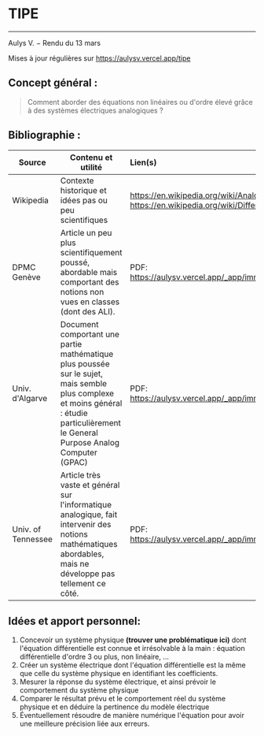 # TIPE

---

Aulys V. − Rendu du 13 mars

Mises à jour régulières sur https://aulysv.vercel.app/tipe 

## Concept général :

> Comment aborder des équations non linéaires ou d'ordre élevé grâce à des systèmes électriques analogiques ?

## Bibliographie :

| Source             | Contenu et utilité                                                                                                                                                                    | Lien(s)                                                                                                      |
| ------------------ | ------------------------------------------------------------------------------------------------------------------------------------------------------------------------------------- |:------------------------------------------------------------------------------------------------------------ |
| Wikipedia          | Contexte historique et idées pas ou peu scientifiques                                                                                                                                 | https://en.wikipedia.org/wiki/Analog_computer <br />     https://en.wikipedia.org/wiki/Differential_analyser |
| DPMC Genève        | Article un peu plus scientifiquement poussé, abordable mais comportant des notions non vues en classes (dont des ALI).                                                                | PDF: https://aulysv.vercel.app/_app/immutable/assets/dpmc.D6hnSB0g.pdf                                       |
| Univ. d'Algarve    | Document comportant une partie mathématique plus poussée sur le sujet, mais semble plus complexe et moins général : étudie particulièrement le General Purpose Analog Computer (GPAC) | PDF: https://aulysv.vercel.app/_app/immutable/assets/bazar.CKnQayjT.pdf                                      |
| Univ. of Tennessee | Article très vaste et général sur l'informatique analogique, fait intervenir des notions mathématiques abordables, mais ne développe pas tellement ce côté.                           | PDF: https://aulysv.vercel.app/_app/immutable/assets/utk.UV8GZNkB.pdf                                        |

## Idées et apport personnel:

1. Concevoir un système physique **(trouver une problématique ici)** dont l'équation différentielle est connue et irrésolvable à la main : équation différentielle d'ordre 3 ou plus, non linéaire, ...
2. Créer un système électrique dont l'équation différentielle est la même que celle du système physique en identifiant les coefficients.
3. Mesurer la réponse du système électrique, et ainsi prévoir le comportement du système physique
4. Comparer le résultat prévu et le comportement réel du système physique et en déduire la pertinence du modèle électrique
5. Éventuellement résoudre de manière numérique l'équation pour avoir une meilleure précision liée aux erreurs.
